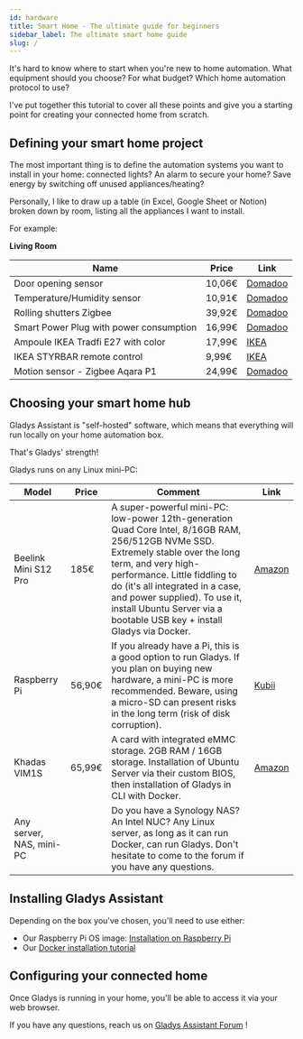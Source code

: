 ```yaml
---
id: hardware
title: Smart Home - The ultimate guide for beginners
sidebar_label: The ultimate smart home guide
slug: /
---
```


It's hard to know where to start when you're new to home automation. What equipment should you choose? For what budget? Which home automation protocol to use?

I've put together this tutorial to cover all these points and give you a starting point for creating your connected home from scratch.

## Defining your smart home project

The most important thing is to define the automation systems you want to install in your home: connected lights? An alarm to secure your home? Save energy by switching off unused appliances/heating?

Personally, I like to draw up a table (in Excel, Google Sheet or Notion) broken down by room, listing all the appliances I want to install.

For example:

**Living Room**

| Name                                    | Price  | Link                                                                                                                                                                   |
| --------------------------------------- | ------ | ---------------------------------------------------------------------------------------------------------------------------------------------------------------------- |
| Door opening sensor                     | 10,06€ | [Domadoo](https://www.domadoo.fr/fr/peripheriques/5320-sonoff-capteur-d-ouverture-de-portefenetre-zigbee-30-snzb-04-6920075776126.html?domid=17)                       |
| Temperature/Humidity sensor             | 10,91€ | [Domadoo](https://www.domadoo.fr/fr/peripheriques/6614-sonoff-capteur-de-temperature-et-d-humidite-zigbee-30-avec-ecran.html?domid=17)                                 |
| Rolling shutters Zigbee                 | 39,92€ | [Domadoo](https://www.domadoo.fr/fr/peripheriques/5245-sunricher-module-volet-roulant-zigbee-30.html?domid=17)                                                         |
| Smart Power Plug with power consumption | 16,99€ | [Domadoo](https://www.domadoo.fr/fr/peripheriques/6165-nous-prise-intelligente-zigbee-30-mesure-de-consommation-5907772033517.html?domid=17)                           |
| Ampoule IKEA Tradfi E27 with color      | 17,99€ | [IKEA](https://www.ikea.com/fr/fr/p/tradfri-ampoule-led-e27-806-lumen-connecte-sans-fil-a-variateur-dintensite-spectre-couleur-et-blanc-globe-70439158/)               |
| IKEA STYRBAR remote control             | 9,99€  | [IKEA](https://www.ikea.com/fr/fr/p/styrbar-telecommande-connecte-blanc-30488363/)                                                                                     |
| Motion sensor - Zigbee Aqara P1         | 24,99€ | [Domadoo](https://www.domadoo.fr/fr/peripheriques/6138-aqara-detecteur-de-mouvement-et-luminosite-zigbee-30-aqara-motion-sensor-p1-ms-s02-6970504215979.html?domid=17) |

## Choosing your smart home hub

Gladys Assistant is "self-hosted" software, which means that everything will run locally on your home automation box.

That's Gladys' strength!

Gladys runs on any Linux mini-PC:

| Model                    | Price  | Comment                                                                                                                                                                                                                                                                                                                              | Link                                                                                                                     |
| ------------------------ | ------ | ------------------------------------------------------------------------------------------------------------------------------------------------------------------------------------------------------------------------------------------------------------------------------------------------------------------------------------ | ------------------------------------------------------------------------------------------------------------------------ |
| Beelink Mini S12 Pro     | 185€   | A super-powerful mini-PC: low-power 12th-generation Quad Core Intel, 8/16GB RAM, 256/512GB NVMe SSD. Extremely stable over the long term, and very high-performance. Little fiddling to do (it's all integrated in a case, and power supplied). To use it, install Ubuntu Server via a bootable USB key + install Gladys via Docker. | [Amazon](https://amzn.to/47yVAaL)                                                                                        |
| Raspberry Pi             | 56,90€ | If you already have a Pi, this is a good option to run Gladys. If you plan on buying new hardware, a mini-PC is more recommended. Beware, using a micro-SD can present risks in the long term (risk of disk corruption).                                                                                                             | [Kubii](https://www.kubii.com/fr/cartes-raspberry-pi/2771-nouveau-raspberry-pi-4-modele-b-2gb-3272496308794.html?gladys) |
| Khadas VIM1S             | 65,99€ | A card with integrated eMMC storage. 2GB RAM / 16GB storage. Installation of Ubuntu Server via their custom BIOS, then installation of Gladys in CLI with Docker.                                                                                                                                                                    | [Amazon](https://amzn.to/3suD6Z3)                                                                                        |
| Any server, NAS, mini-PC |        | Do you have a Synology NAS? An Intel NUC? Any Linux server, as long as it can run Docker, can run Gladys. Don't hesitate to come to the forum if you have any questions.                                                                                                                                                             |                                                                                                                          |

## Installing Gladys Assistant

Depending on the box you've chosen, you'll need to use either:

- Our Raspberry Pi OS image: [Installation on Raspberry Pi](/docs/installation/raspberry-pi/)
- Our [Docker installation tutorial](/docs/installation/docker/)

## Configuring your connected home

Once Gladys is running in your home, you'll be able to access it via your web browser.

If you have any questions, reach us on [Gladys Assistant Forum](https://en-community.gladysassistant.com/) !
